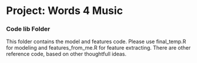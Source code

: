 # Project: Words 4 Music

### Code lib Folder

This folder contains the model and features code. Please use final_temp.R for modeling and features_from_me.R for feature extracting. There are other reference code, based on other thoughtfull ideas. 

